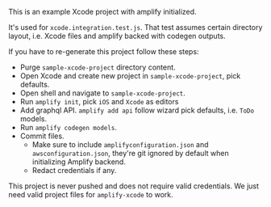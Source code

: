 This is an example Xcode project with amplify initialized.

It's used for `xcode.integration.test.js`. That test assumes certain directory layout, i.e. Xcode files and amplify backed with codegen outputs.

If you have to re-generate this project follow these steps:

- Purge `sample-xcode-project` directory content.
- Open Xcode and create new project in `sample-xcode-project`, pick defaults.
- Open shell and navigate to `sample-xcode-project`.
- Run `amplify init`, pick `iOS` and `Xcode` as editors
- Add graphql API. `amplify add api` follow wizard pick defaults, i.e. `ToDo` models.
- Run `amplify codegen models`.
- Commit files.
  - Make sure to include `amplifyconfiguration.json` and `awsconfiguration.json`, they're git ignored by default when initializing Amplify backend.
  - Redact credentials if any.

This project is never pushed and does not require valid credentials. We just need valid project files for `amplify-xcode` to work.
